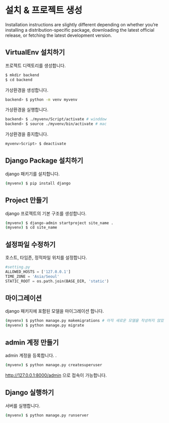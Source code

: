 # 설치 & 프로젝트 생성

Installation instructions are slightly different depending on whether you’re installing a distribution-specific package, downloading the latest official release, or fetching the latest development version.

## VirtualEnv 설치하기

프로젝트 디렉토리를 생성합니다.

```bash
$ mkdir backend
$ cd backend
```

가상환경을 생성합니다.

```bash
backend> $ python -m venv myvenv
```

가상환경을 실행합니다.

```bash
backend> $ ./myvenv/Script/activate # winddow
backend> $ source ./myvenv/bin/activate # mac
```

가상환경을 중지합니다.

```bash
myvenv>Script> $ deactivate
```

## Django Package 설치하기

django 패키기를 설치합니다.

```bash
(myvenv) $ pip install django
```

## Project 만들기

django 프로젝트의 기본 구조를 생성합니다.

```bash
(myvenv) $ django-admin startproject site_name .
(myvenv) $ cd site_name
```

## 설정파일 수정하기

호스트, 타임존, 정적파일 위치를 설정합니다.

```python
#setting.py
ALLOWED_HOSTS = ['127.0.0.1']
TIME_ZONE = 'Asia/Seoul'
STATIC_ROOT = os.path.join(BASE_DIR, 'static')
```

## 마이그레이션

django 패키지에 포함된 모델을 마이그레이션 합니다.

```bash
(myvenv) $ python manage.py makemigrations # 아직 새로운 모델을 작성하지 않았다면 실행하지 않아도 됨.
(myvenv) $ python manage.py migrate
```

## admin 계정 만들기

admin 계정을 등록합니다. .

```bash
(myvenv) $ python manage.py createsuperuser
```

http://127.0.0.1:8000/admin 으로 접속이 가능합니다.

## Django 실행하기

서버를 실행합니다.

```bash
(myvenv) $ python manage.py runserver
```
